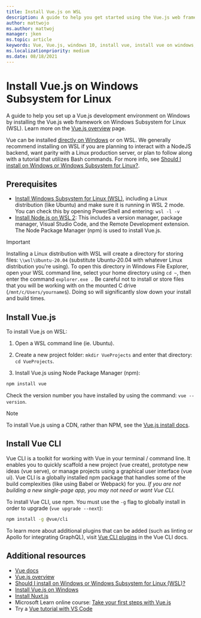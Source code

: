 ```yaml
---
title: Install Vue.js on WSL
description: A guide to help you get started using the Vue.js web frameworks on Windows Subsystem for Linux.
author: mattwojo 
ms.author: mattwoj 
manager: jken
ms.topic: article
keywords: Vue, Vue.js, windows 10, install vue, install vue on windows, install vue with windows, install vue for windows, web app with vue, vue dev environment, install vue on windows subsystem for linux, install vue with wsl, install vue on wsl, install vue on ubuntu on windows
ms.localizationpriority: medium
ms.date: 08/18/2021
---
```


# Install Vue.js on Windows Subsystem for Linux

A guide to help you set up a Vue.js development environment on Windows by installing the Vue.js web framework on Windows Subsystem for Linux (WSL). Learn more on the [Vue.js overview](./vue-overview.md) page.

Vue can be installed [directly on Windows](./vue-on-windows.md) or on WSL. We generally recommend installing on WSL if you are planning to interact with a NodeJS backend, want parity with a Linux production server, or plan to follow along with a tutorial that utilizes Bash commands. For more info, see [Should I install on Windows or Windows Subsystem for Linux?](./windows-or-wsl.md).

## Prerequisites

- [Install Windows Subsystem for Linux (WSL)](/windows/wsl/install-win10), including a Linux distribution (like Ubuntu) and make sure it is running in WSL 2 mode. You can check this by opening PowerShell and entering: `wsl -l -v`
- [Install Node.js on WSL 2](./nodejs-on-wsl.md): This includes a version manager, package manager, Visual Studio Code, and the Remote Development extension. The Node Package Manager (npm) is used to install Vue.js.

> [!IMPORTANT]
> Installing a Linux distribution with WSL will create a directory for storing files: `\\wsl\Ubuntu-20.04` (substitute Ubuntu-20.04 with whatever Linux distribution you're using). To open this directory in Windows File Explorer, open your WSL command line, select your home directory using `cd ~`, then enter the command `explorer.exe .` Be careful not to install or store files that you will be working with on the mounted C drive (`/mnt/c/Users/yourname$`). Doing so will significantly slow down your install and build times.

## Install Vue.js

To install Vue.js on WSL:

1. Open a WSL command line (ie. Ubuntu).

2. Create a new project folder: `mkdir VueProjects` and enter that directory: `cd VueProjects`.

3. Install Vue.js using Node Package Manager (npm):

```bash
npm install vue
```

Check the version number you have installed by using the command: `vue --version`.

> [!NOTE]
> To install Vue.js using a CDN, rather than NPM, see the [Vue.js install docs](https://vuejs.org/v2/guide/installation.html#CDN).

## Install Vue CLI

Vue CLI is a toolkit for working with Vue in your terminal / command line. It enables you to quickly scaffold a new project (vue create), prototype new ideas (vue serve), or manage projects using a graphical user interface (vue ui). Vue CLI is a globally installed npm package that handles some of the build complexities (like using Babel or Webpack) for you. *If you are not building a new single-page app, you may not need or want Vue CLI.*

To install Vue CLI, use npm. You must use the `-g` flag to globally install in order to upgrade (`vue upgrade --next`):

```bash
npm install -g @vue/cli
```

To learn more about additional plugins that can be added (such as linting or Apollo for integrating GraphQL), visit [Vue CLI plugins](https://cli.vuejs.org/guide/#cli-plugins) in the Vue CLI docs.

## Additional resources

- [Vue docs](https://vuejs.org/)
- [Vue.js overview](./vue-overview.md)
- [Should I install on Windows or Windows Subsystem for Linux (WSL)?](./windows-or-wsl.md)
- [Install Vue.js on Windows](./vue-on-windows.md)
- [Install Nuxt.js](./nuxtjs-on-wsl.md)
- Microsoft Learn online course: [Take your first steps with Vue.js](/training/paths/vue-first-steps/)
- Try a [Vue tutorial with VS Code](https://code.visualstudio.com/docs/nodejs/vuejs-tutorial)
